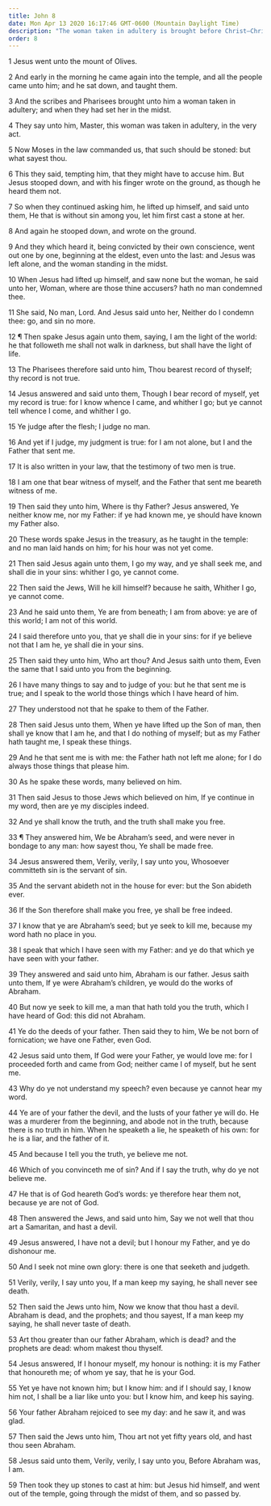 ```yaml
---
title: John 8
date: Mon Apr 13 2020 16:17:46 GMT-0600 (Mountain Daylight Time)
description: "The woman taken in adultery is brought before Christ—Christ is the Light of the world—He again proclaims that He is the Messiah—The true children of Abraham believe in Christ—Jesus says, Before Abraham was I, Jehovah."
order: 8
---
```


1 Jesus went unto the mount of Olives.

2 And early in the morning he came again into the temple, and all the people came unto him; and he sat down, and taught them.

3 And the scribes and Pharisees brought unto him a woman taken in adultery; and when they had set her in the midst.

4 They say unto him, Master, this woman was taken in adultery, in the very act.

5 Now Moses in the law commanded us, that such should be stoned: but what sayest thou.

6 This they said, tempting him, that they might have to accuse him. But Jesus stooped down, and with his finger wrote on the ground, as though he heard them not.

7 So when they continued asking him, he lifted up himself, and said unto them, He that is without sin among you, let him first cast a stone at her.

8 And again he stooped down, and wrote on the ground.

9 And they which heard it, being convicted by their own conscience, went out one by one, beginning at the eldest, even unto the last: and Jesus was left alone, and the woman standing in the midst.

10 When Jesus had lifted up himself, and saw none but the woman, he said unto her, Woman, where are those thine accusers? hath no man condemned thee.

11 She said, No man, Lord. And Jesus said unto her, Neither do I condemn thee: go, and sin no more.

12 ¶ Then spake Jesus again unto them, saying, I am the light of the world: he that followeth me shall not walk in darkness, but shall have the light of life.

13 The Pharisees therefore said unto him, Thou bearest record of thyself; thy record is not true.

14 Jesus answered and said unto them, Though I bear record of myself, yet my record is true: for I know whence I came, and whither I go; but ye cannot tell whence I come, and whither I go.

15 Ye judge after the flesh; I judge no man.

16 And yet if I judge, my judgment is true: for I am not alone, but I and the Father that sent me.

17 It is also written in your law, that the testimony of two men is true.

18 I am one that bear witness of myself, and the Father that sent me beareth witness of me.

19 Then said they unto him, Where is thy Father? Jesus answered, Ye neither know me, nor my Father: if ye had known me, ye should have known my Father also.

20 These words spake Jesus in the treasury, as he taught in the temple: and no man laid hands on him; for his hour was not yet come.

21 Then said Jesus again unto them, I go my way, and ye shall seek me, and shall die in your sins: whither I go, ye cannot come.

22 Then said the Jews, Will he kill himself? because he saith, Whither I go, ye cannot come.

23 And he said unto them, Ye are from beneath; I am from above: ye are of this world; I am not of this world.

24 I said therefore unto you, that ye shall die in your sins: for if ye believe not that I am he, ye shall die in your sins.

25 Then said they unto him, Who art thou? And Jesus saith unto them, Even the same that I said unto you from the beginning.

26 I have many things to say and to judge of you: but he that sent me is true; and I speak to the world those things which I have heard of him.

27 They understood not that he spake to them of the Father.

28 Then said Jesus unto them, When ye have lifted up the Son of man, then shall ye know that I am he, and that I do nothing of myself; but as my Father hath taught me, I speak these things.

29 And he that sent me is with me: the Father hath not left me alone; for I do always those things that please him.

30 As he spake these words, many believed on him.

31 Then said Jesus to those Jews which believed on him, If ye continue in my word, then are ye my disciples indeed.

32 And ye shall know the truth, and the truth shall make you free.

33 ¶ They answered him, We be Abraham’s seed, and were never in bondage to any man: how sayest thou, Ye shall be made free.

34 Jesus answered them, Verily, verily, I say unto you, Whosoever committeth sin is the servant of sin.

35 And the servant abideth not in the house for ever: but the Son abideth ever.

36 If the Son therefore shall make you free, ye shall be free indeed.

37 I know that ye are Abraham’s seed; but ye seek to kill me, because my word hath no place in you.

38 I speak that which I have seen with my Father: and ye do that which ye have seen with your father.

39 They answered and said unto him, Abraham is our father. Jesus saith unto them, If ye were Abraham’s children, ye would do the works of Abraham.

40 But now ye seek to kill me, a man that hath told you the truth, which I have heard of God: this did not Abraham.

41 Ye do the deeds of your father. Then said they to him, We be not born of fornication; we have one Father, even God.

42 Jesus said unto them, If God were your Father, ye would love me: for I proceeded forth and came from God; neither came I of myself, but he sent me.

43 Why do ye not understand my speech? even because ye cannot hear my word.

44 Ye are of your father the devil, and the lusts of your father ye will do. He was a murderer from the beginning, and abode not in the truth, because there is no truth in him. When he speaketh a lie, he speaketh of his own: for he is a liar, and the father of it.

45 And because I tell you the truth, ye believe me not.

46 Which of you convinceth me of sin? And if I say the truth, why do ye not believe me.

47 He that is of God heareth God’s words: ye therefore hear them not, because ye are not of God.

48 Then answered the Jews, and said unto him, Say we not well that thou art a Samaritan, and hast a devil.

49 Jesus answered, I have not a devil; but I honour my Father, and ye do dishonour me.

50 And I seek not mine own glory: there is one that seeketh and judgeth.

51 Verily, verily, I say unto you, If a man keep my saying, he shall never see death.

52 Then said the Jews unto him, Now we know that thou hast a devil. Abraham is dead, and the prophets; and thou sayest, If a man keep my saying, he shall never taste of death.

53 Art thou greater than our father Abraham, which is dead? and the prophets are dead: whom makest thou thyself.

54 Jesus answered, If I honour myself, my honour is nothing: it is my Father that honoureth me; of whom ye say, that he is your God.

55 Yet ye have not known him; but I know him: and if I should say, I know him not, I shall be a liar like unto you: but I know him, and keep his saying.

56 Your father Abraham rejoiced to see my day: and he saw it, and was glad.

57 Then said the Jews unto him, Thou art not yet fifty years old, and hast thou seen Abraham.

58 Jesus said unto them, Verily, verily, I say unto you, Before Abraham was, I am.

59 Then took they up stones to cast at him: but Jesus hid himself, and went out of the temple, going through the midst of them, and so passed by.
